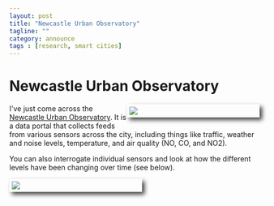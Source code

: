 ```yaml
---
layout: post
title: "Newcastle Urban Observatory"
tagline: ""
category: announce
tags : [research, smart cities]
---
```


# Newcastle Urban Observatory

<figure style="float:right; height:auto%; width:50%;padding:5px; margin: 0px 10px 10px 0px; -webkit-box-shadow: 5px 5px 8px 0px rgba(0,0,0,0.75);
-moz-box-shadow: 5px 5px 8px 0px rgba(0,0,0,0.75);
box-shadow: 5px 5px 8px 0px rgba(0,0,0,0.75);" >
<a href="http://uoweb1.ncl.ac.uk/">
<img src="{{site.url}}/{{site.baseurl}}/figures/nuo1.jpg"></a>
</figure>

I've just come across the <a href="http://uoweb1.ncl.ac.uk/">Newcastle Urban Observatory</a>. It is a data portal that collects feeds from various sensors across the city, including things like traffic, weather and noise levels, temperature, and air quality (NO, CO, and NO2).

You can also interrogate individual sensors and look at how the different levels have been changing over time (see below).

<figure style="float:left; height:auto%; width:50%;padding:5px; margin: 0px 10px 10px 0px; -webkit-box-shadow: 5px 5px 8px 0px rgba(0,0,0,0.75);
-moz-box-shadow: 5px 5px 8px 0px rgba(0,0,0,0.75);
box-shadow: 5px 5px 8px 0px rgba(0,0,0,0.75);" >
<a href="http://uoweb1.ncl.ac.uk/">
<img src="{{site.url}}/{{site.baseurl}}/figures/nuo2.png"></a>
</figure>